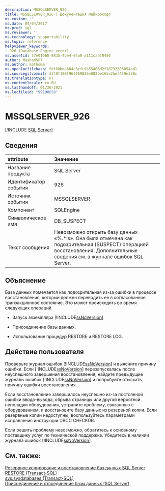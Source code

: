 ```yaml
---
description: MSSQLSERVER_926
title: MSSQLSERVER_926 | Документация Майкрософт
ms.custom: ''
ms.date: 04/04/2017
ms.prod: sql
ms.reviewer: ''
ms.technology: supportability
ms.topic: reference
helpviewer_keywords:
- 926 (Database Engine error)
ms.assetid: 57e01668-883b-4be4-84a8-a111caaf0486
author: MashaMSFT
ms.author: mathoma
ms.openlocfilehash: 5df8bbda604e3cfc9b55406d2f18732205054ad1
ms.sourcegitcommit: 33f0f190f962059826e002be165a2bef4f9e350c
ms.translationtype: HT
ms.contentlocale: ru-RU
ms.lasthandoff: 01/30/2021
ms.locfileid: "99190658"
---
```

# <a name="mssqlserver_926"></a>MSSQLSERVER_926
 [!INCLUDE [SQL Server](../../includes/applies-to-version/sqlserver.md)]
  
## <a name="details"></a>Сведения  
  
| attribute | Значение |  
| :-------- | :---- |  
|Название продукта|SQL Server|  
|Идентификатор события|926|  
|Источник события|MSSQLSERVER|  
|Компонент|SQLEngine|  
|Символическое имя|DB_SUSPECT|  
|Текст сообщения|Невозможно открыть базу данных «%.*ls». Она была отмечена как подозрительная (SUSPECT) операцией восстановления. Дополнительные сведения см. в журнале ошибок SQL Server.|  
  
## <a name="explanation"></a>Объяснение  
База данных помечается как подозрительная из-за ошибки в процессе восстановления, который должен переводить ее в согласованное транзакционное состояние. Это может происходить во время следующих операций.  
  
-   Запуск экземпляра [!INCLUDE[ssNoVersion](../../includes/ssnoversion-md.md)].  
  
-   Присоединение базы данных.  
  
-   Использование процедур RESTORE и RESTORE LOG.  
  
## <a name="user-action"></a>Действие пользователя  
Проверьте журнал ошибок [!INCLUDE[ssNoVersion](../../includes/ssnoversion-md.md)] и выясните причину ошибки. Если [!INCLUDE[ssNoVersion](../../includes/ssnoversion-md.md)] перезапускалась после неуспешного завершения восстановления, найдите предыдущие журналы ошибок [!INCLUDE[ssNoVersion](../../includes/ssnoversion-md.md)] и попробуйте отыскать причину ошибки восстановления.  
  
Если восстановление завершилось неуспешно из-за постоянной ошибки ввода-вывода, обрыва страницы или другой вероятной неполадки оборудования, устраните проблему, связанную с оборудованием, и восстановите базу данных из резервной копии. Если резервные копии недоступны, воспользуйтесь параметрами исправления инструкции DBCC CHECKDB.  
  
Если решить проблему невозможно, обратитесь к основному поставщику услуг по технической поддержке. Убедитесь в наличии журнала ошибок [!INCLUDE[ssNoVersion](../../includes/ssnoversion-md.md)].  
  
## <a name="see-also"></a>См. также:  
[Резервное копирование и восстановление баз данных SQL Server](~/relational-databases/backup-restore/back-up-and-restore-of-sql-server-databases.md)  
[RESTORE (Transact-SQL)](~/t-sql/statements/restore-statements-transact-sql.md)  
[sys.sysdatabases (Transact-SQL)](~/relational-databases/system-compatibility-views/sys-sysdatabases-transact-sql.md)  
[Присоединение и отсоединение базы данных (SQL Server)](~/relational-databases/databases/database-detach-and-attach-sql-server.md)  
  
